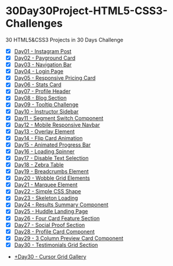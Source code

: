 # 30Day30Project-HTML5-CSS3-Challenges
30 HTML5&amp;CSS3 Projects in 30 Days Challenge

- [x] [Day01 - Instagram Post](https://htmlpreview.github.io/?https://github.com/selimbiber/-30Day30Project-HTML5-CSS3-Challenges/blob/main/Day01-instagram-post/index.html)
- [x] [Day02 - Payground Card](https://htmlpreview.github.io/?https://github.com/selimbiber/30Day30Project-HTML5-CSS3-Challenges/blob/main/Day02-playground-card/index.html)
- [x] [Day03 - Navigation Bar](https://htmlpreview.github.io/?https://github.com/selimbiber/30Day30Project-HTML5-CSS3-Challenges/blob/main/Day03-navigation-bar/index.html)
- [x] [Day04 - Login Page](https://htmlpreview.github.io/?https://github.com/selimbiber/30Day30Project-HTML5-CSS3-Challenges/blob/main/Day04-login-page/index.html)
- [x] [Day05 - Responsive Pricing Card](https://htmlpreview.github.io/?https://github.com/selimbiber/30Day30Project-HTML5-CSS3-Challenges/blob/main/Day05-responsive-pricing-card/index.html)
- [x] [Day06 - Stats Card](https://htmlpreview.github.io/?https://github.com/selimbiber/30Day30Project-HTML5-CSS3-Challenges/blob/main/Day06-stats-card/index.html)
- [x] [Day07 - Profile Header](https://htmlpreview.github.io/?https://github.com/selimbiber/30Day30Project-HTML5-CSS3-Challenges/blob/main/Day07-profile-header/index.html)
- [x] [Day08 - Blog Section](https://htmlpreview.github.io/?https://github.com/selimbiber/30Day30Project-HTML5-CSS3-Challenges/blob/main/Day08-blog-section/index.html)
- [x] [Day09 - Tooltip Challenge](https://htmlpreview.github.io/?https://github.com/selimbiber/30Day30Project-HTML5-CSS3-Challenges/blob/main/Day09-tooltip-challenge/index.html)
- [x] [Day10 - İnstructor Sidebar](https://htmlpreview.github.io/?https://github.com/selimbiber/30Day30Project-HTML5-CSS3-Challenges/blob/main/Day10-instructor-sidebar/index.html)
- [x] [Day11 - Segment Switch Component](https://htmlpreview.github.io/?https://github.com/selimbiber/30Day30Project-HTML5-CSS3-Challenges/blob/main/Day11-segment-switch-component/index.html)
- [x] [Day12 - Mobile Responsive Navbar](https://htmlpreview.github.io/?https://github.com/selimbiber/30Day30Project-HTML5-CSS3-Challenges/blob/main/Day12-mobile-responsive-navbar/index.html)
- [x] [Day13 - Overlay Element](https://htmlpreview.github.io/?https://github.com/selimbiber/30Day30Project-HTML5-CSS3-Challenges/blob/main/Day13-overlay-element/index.html)
- [x] [Day14 - Flip Card Animation](https://htmlpreview.github.io/?https://github.com/selimbiber/30Day30Project-HTML5-CSS3-Challenges/blob/main/Day14-flip-card-animation/index.html)
- [x] [Day15 - Animated Progress Bar](https://htmlpreview.github.io/?https://github.com/selimbiber/30Day30Project-HTML5-CSS3-Challenges/blob/main/Day15-animated-progress-bar/index.html)
- [x] [Day16 - Loading Spinner](https://htmlpreview.github.io/?https://github.com/selimbiber/30Day30Project-HTML5-CSS3-Challenges/blob/main/Day16-loading-spinner/index.html)
- [x] [Day17 - Disable Text Selection](https://htmlpreview.github.io/?https://github.com/selimbiber/30Day30Project-HTML5-CSS3-Challenges/blob/main/Day17-disable-text-selection/index.html)
- [x] [Day18 - Zebra Table](https://htmlpreview.github.io/?https://github.com/selimbiber/30Day30Project-HTML5-CSS3-Challenges/blob/main/Day18-zebra-table/index.html)
- [x] [Day19 - Breadcrumbs Element](https://htmlpreview.github.io/?https://github.com/selimbiber/30Day30Project-HTML5-CSS3-Challenges/blob/main/Day19-breadcrumbs-element/index.html)
- [x] [Day20 - Wobble Grid Elements](https://htmlpreview.github.io/?https://github.com/selimbiber/30Day30Project-HTML5-CSS3-Challenges/blob/main/Day20-wobble-grid-elements/index.html)
- [x] [Day21 - Marquee Element](https://htmlpreview.github.io/?https://github.com/selimbiber/30Day30Project-HTML5-CSS3-Challenges/blob/main/Day21-marquee-element/index.html)
- [x] [Day22 - Simple CSS Shape](https://htmlpreview.github.io/?https://github.com/selimbiber/30Day30Project-HTML5-CSS3-Challenges/blob/main/Day22-simple-css-shape/index.html)
- [x] [Day23 - Skeleton Loading](https://htmlpreview.github.io/?https://github.com/selimbiber/30Day30Project-HTML5-CSS3-Challenges/blob/main/Day23-skeleton-loading/index.html)
- [x] [Day24 - Results Summary Component](https://htmlpreview.github.io/?https://github.com/selimbiber/30Day30Project-HTML5-CSS3-Challenges/blob/main/Day24-results-summary-component/index.html)
- [x] [Day25 - Huddle Landing Page](https://htmlpreview.github.io/?https://github.com/selimbiber/30Day30Project-HTML5-CSS3-Challenges/blob/main/Day25-huddle-landing-page/index.html)
- [x] [Day26 - Four Card Feature Section](https://htmlpreview.github.io/?https://github.com/selimbiber/30Day30Project-HTML5-CSS3-Challenges/blob/main/Day26-four-card-feature-section/index.html)
- [x] [Day27 - Social Proof Section](https://htmlpreview.github.io/?https://github.com/selimbiber/30Day30Project-HTML5-CSS3-Challenges/blob/main/Day27-social-proof-section/index.html)
- [x] [Day28 - Profile Card Component](https://htmlpreview.github.io/?https://github.com/selimbiber/30Day30Project-HTML5-CSS3-Challenges/blob/main/Day28-profile-card-component/index.html) 
- [x] [Day29 - 3 Column Preview Card Component](https://htmlpreview.github.io/?https://github.com/selimbiber/30Day30Project-HTML5-CSS3-Challenges/blob/main/Day29-3-column-preview-card-component/index.html)
- [x] [Day30 - Testimonials Grid Section](https://htmlpreview.github.io/?https://github.com/selimbiber/30Day30Project-HTML5-CSS3-Challenges/blob/main/Day30-testimonials-grid-section/index.html)
- [+Day30 - Cursor Grid Gallery](https://htmlpreview.github.io/?https://github.com/selimbiber/30Day30Project-HTML5-CSS3-Challenges/blob/main/Day30%2Bcursor-grid-gallery/index.html)
